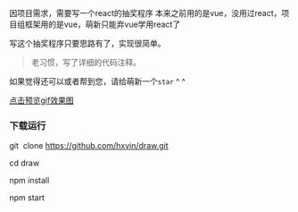 因项目需求，需要写一个react的抽奖程序
本来之前用的是vue，没用过react，项目组框架用的是vue，萌新只能弃vue学用react了

写这个抽奖程序只要思路有了，实现很简单。

>老习惯，写了详细的代码注释。

如果觉得还可以或者帮到您，请给萌新一个`star` ^ ^

[点击预览gif效果图](http://ooytyiziz.bkt.clouddn.com/draw.gif)

### 下载运行

git  clone https://github.com/hxvin/draw.git

cd draw

npm install

npm start
